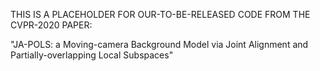 
THIS IS A PLACEHOLDER FOR OUR-TO-BE-RELEASED CODE FROM THE CVPR-2020 PAPER:

"JA-POLS: a Moving-camera Background Model via Joint Alignment and Partially-overlapping Local Subspaces"